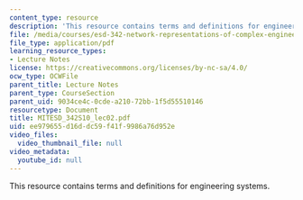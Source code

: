 ```yaml
---
content_type: resource
description: 'This resource contains terms and definitions for engineering systems. '
file: /media/courses/esd-342-network-representations-of-complex-engineering-systems-spring-2010/ee979655d16ddc59f41f9986a76d952e_MITESD_342S10_lec02.pdf
file_type: application/pdf
learning_resource_types:
- Lecture Notes
license: https://creativecommons.org/licenses/by-nc-sa/4.0/
ocw_type: OCWFile
parent_title: Lecture Notes
parent_type: CourseSection
parent_uid: 9034ce4c-0cde-a210-72bb-1f5d55510146
resourcetype: Document
title: MITESD_342S10_lec02.pdf
uid: ee979655-d16d-dc59-f41f-9986a76d952e
video_files:
  video_thumbnail_file: null
video_metadata:
  youtube_id: null
---
```

This resource contains terms and definitions for engineering systems. 